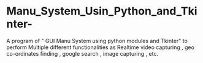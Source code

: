 # Manu_System_Usin_Python_and_Tkinter-
A program of " GUI Manu System using python modules and Tkinter" to perform Multiple different functionalities as Realtime video capturing , geo co-ordinates finding , google search , image capturing , etc.
